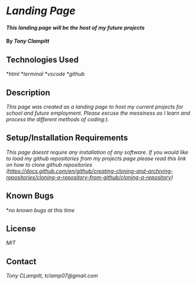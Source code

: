# _Landing Page_

#### _This landing page will be the host of my future projects_

#### By _**Tony Clampitt**_

## Technologies Used
*_html_
*_terminal_
*_vscode_
*_github_

## Description
_This page was created as a landing page to host my current projects for school and future employment.  Please excuse the messiness as I learn and process the different methods of coding:)._

## Setup/Installation Requirements
_This page doesnt require any installation of any software.  If you would like to load my github repositories from my projects page please read this link on how to clone github repositories (https://docs.github.com/en/github/creating-cloning-and-archiving-repositories/cloning-a-repository-from-github/cloning-a-repository)_

## Known Bugs
*_no known bugs at this time_

## License
_MIT_

## Contact
_Tony CLampitt, tclamp07@gmail.com_
